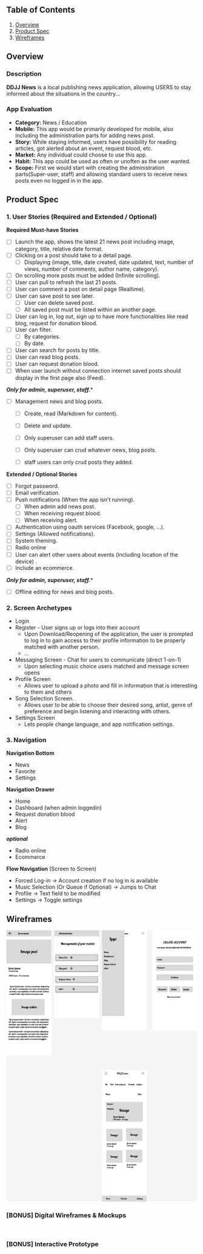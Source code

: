 
## Table of Contents
1. [Overview](#Overview)
1. [Product Spec](#Product-Spec)
1. [Wireframes](#Wireframes)

## Overview
### Description
**DDJJ News** is a local publishing news application, allowing USERS to stay informed about the situations in the country...

### App Evaluation
- **Category:** News / Education
- **Mobile:** This app would be primarily developed for mobile, also including the administration parts for adding news post.
- **Story:** While staying informed, users have possibility for reading articles, got alerted about an event, request blood, etc.
- **Market:** Any individual could choose to use this app.
- **Habit:** This app could be used as often or unoften as the user wanted.
- **Scope:** First we would start with creating the administration parts(Super-user, staff) and allowing standard users to receive news posts even no logged in in the app.

## Product Spec
### 1. User Stories (Required and Extended / Optional)

**Required Must-have Stories**

- [ ] Launch the app, shows the latest 21 news post including image, category, title, relative date format. 
- [ ] Clicking on a post should take to a detail page.
  - [ ] Displaying (image, title, date created, date updated, text, number of views, number of  comments, author name, category).
- [ ] On scrolling more posts must be added (Infinite scrolling).
- [ ] User can pull to refresh the last 21 posts.
- [ ] User can comment a post on detail page (Realtime).
- [ ] User can save post to see later.
  - [ ] User can delete saved post.
  - [ ] All saved post must be listed within an another page. 
- [ ] User can log in, log out, sign up to have more functionalities like read blog, request for donation blood.
- [ ] User can filter.
  - [ ] By categories.
  - [ ] By date.
- [ ] User can search for posts by title.
- [ ] User can read blog posts.
- [ ] User can request donation blood.
- [ ] When user launch without connection internet saved posts should display in the first page also (Feed).

***Only for admin, superuser, staff.****

- [ ] Management news and blog posts.
  - [ ] Create, read (Markdown for content).
  - [ ] Delete and update.
  - [ ] Only superuser can add staff users.
  - [ ] Only superuser can crud whatever news, blog posts.
  - [ ] staff users can only crud posts they added.



**Extended / Optional Stories**
- [ ] Forgot password.
- [ ] Email verification.
- [ ] Push notifications (When the app isn't running).
  - [ ] When admin add news post.
  - [ ] When receiving request blood.
  - [ ] When receiving alert.
- [ ] Authentication using oauth services (Facebook, google, ...). 
- [ ] Settings (Allowed notifications).
- [ ] System theming.
- [ ] Radio online
- [ ] User can alert other users about events (including location of the device) .
- [ ] Include an ecommerce.

***Only for admin, superuser, staff.****
- [ ] Offline editing for news and blog posts.


### 2. Screen Archetypes

* Login 
* Register - User signs up or logs into their account
   * Upon Download/Reopening of the application, the user is prompted to log in to gain access to their profile information to be properly matched with another person. 
   * ...
* Messaging Screen - Chat for users to communicate (direct 1-on-1)
   * Upon selecting music choice users matched and message screen opens
* Profile Screen 
   * Allows user to upload a photo and fill in information that is interesting to them and others
* Song Selection Screen.
   * Allows user to be able to choose their desired song, artist, genre of preference and begin listening and interacting with others.
* Settings Screen
   * Lets people change language, and app notification settings.

### 3. Navigation

**Navigation Bottom**

* News
* Favorite
* Settings

**Navigation Drawer**

* Home
* Dashboard (when admin loggedin)
* Request donation blood
* Alert
* Blog


***optional***

* Radio online
* Ecommerce

**Flow Navigation** (Screen to Screen)
* Forced Log-in -> Account creation if no log in is available
* Music Selection (Or Queue if Optional) -> Jumps to Chat
* Profile -> Text field to be modified 
* Settings -> Toggle settings

## Wireframes
<img src="DDJJ News.png" width=800><br>

### [BONUS] Digital Wireframes & Mockups
<img src="" height=200>

### [BONUS] Interactive Prototype
<img src="" width=200>
